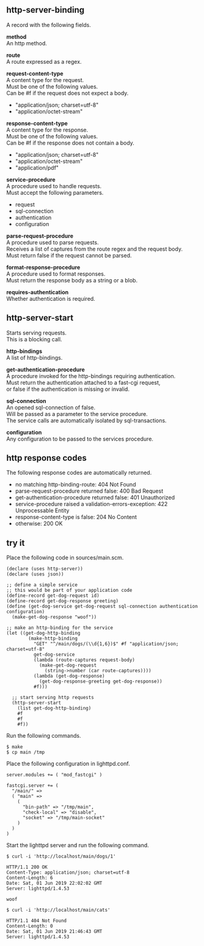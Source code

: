 http-server-binding
-------------------
A record with the following fields.

__method__  
An http method.

__route__  
A route expressed as a regex.

__request-content-type__  
A content type for the request.  
Must be one of the following values.  
Can be #f if the request does not expect a body.

- "application/json; charset=utf-8"
- "application/octet-stream"

__response-content-type__  
A content type for the response.  
Must be one of the following values.  
Can be #f if the response does not contain a body.

- "application/json; charset=utf-8"
- "application/octet-stream"
- "application/pdf"

__service-procedure__  
A procedure used to handle requests.  
Must accept the following parameters.

- request
- sql-connection
- authentication
- configuration

__parse-request-procedure__  
A procedure used to parse requests.  
Receives a list of captures from the route regex and the request body.  
Must return false if the request cannot be parsed.

__format-response-procedure__  
A procedure used to format responses.  
Must return the response body as a string or a blob.

__requires-authentication__  
Whether authentication is required.

http-server-start
-----------------
Starts serving requests.  
This is a blocking call.

__http-bindings__  
A list of http-bindings.

__get-authentication-procedure__  
A procedure invoked for the http-bindings requiring authentication.  
Must return the authentication attached to a fast-cgi request,  
or false if the authentication is missing or invalid.

__sql-connection__  
An opened sql-connection of false.  
Will be passed as a parameter to the service procedure.  
The service calls are automatically isolated by sql-transactions.

__configuration__  
Any configuration to be passed to the services procedure.

http response codes
-------------------
The following response codes are automatically returned.

- no matching http-binding-route: 404 Not Found
- parse-request-procedure returned false: 400 Bad Request
- get-authentication-procedure returned false: 401 Unauthorized
- service-procedure raised a validation-errors-exception: 422 Unprocessable Entity
- response-content-type is false: 204 No Content
- otherwise: 200 OK

try it
------
Place the following code in sources/main.scm.

    (declare (uses http-server))
    (declare (uses json))

    ;; define a simple service
    ;; this would be part of your application code
    (define-record get-dog-request id)
    (define-record get-dog-response greeting)
    (define (get-dog-service get-dog-request sql-connection authentication configuration)
      (make-get-dog-response "woof"))

    ;; make an http-binding for the service
    (let ((get-dog-http-binding
            (make-http-binding
              "GET" "^/main/dogs/(\\d{1,6})$" #f "application/json; charset=utf-8"
              get-dog-service
              (lambda (route-captures request-body)
                (make-get-dog-request
                  (string->number (car route-captures))))
              (lambda (get-dog-response)
                (get-dog-response-greeting get-dog-response))
              #f)))

      ;; start serving http requests
      (http-server-start
        (list get-dog-http-binding)
        #f
        #f
        #f))

Run the following commands.

    $ make
    $ cp main /tmp

Place the following configuration in lighttpd.conf.

    server.modules += ( "mod_fastcgi" )

    fastcgi.server += (
      "/main/" =>
      ( "main" =>
        (
          "bin-path" => "/tmp/main",
          "check-local" => "disable",
          "socket" => "/tmp/main-socket"
        )
      )
    )

Start the lighttpd server and run the following command.

    $ curl -i 'http://localhost/main/dogs/1'

    HTTP/1.1 200 OK
    Content-Type: application/json; charset=utf-8
    Content-Length: 6
    Date: Sat, 01 Jun 2019 22:02:02 GMT
    Server: lighttpd/1.4.53

    woof

    $ curl -i 'http://localhost/main/cats'

    HTTP/1.1 404 Not Found
    Content-Length: 0
    Date: Sat, 01 Jun 2019 21:46:43 GMT
    Server: lighttpd/1.4.53
